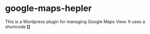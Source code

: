 # google-maps-hepler
This is a Wordpress plugin for managing Google Maps View.
It uses a shortcode <b>[]</b>
